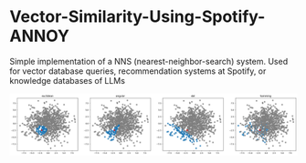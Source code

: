 # Vector-Similarity-Using-Spotify-ANNOY
Simple implementation of a NNS (nearest-neighbor-search) system. Used for vector database queries, recommendation systems at Spotify, or knowledge databases of LLMs

![comparison of different methods](img/annoy.png)
